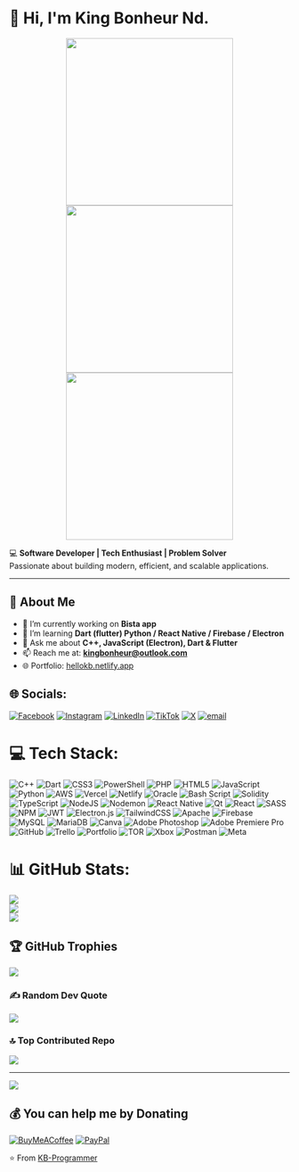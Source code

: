 # 👋 Hi, I'm King Bonheur Nd.


<p align="center">
  <img src="https://media.giphy.com/media/v1.Y2lkPWVjZjA1ZTQ3MTE4OGljdnJmeGY0cmF5NjEydXk2aHBwemhlbWF4ZWk5MWsxZ2lweCZlcD12MV9zdGlja2Vyc19zZWFyY2gmY3Q9cw/H7NY2KgHRyRxQ1wZu0/giphy.gif" width="300" />
  <img src="https://media.giphy.com/media/v1.Y2lkPTc5MGI3NjExeDVocnczdW1ubXh2dWZpdGkycHAyM2lwcGp3eGg3ZmN0YWdncnE2cyZlcD12MV9zdGlja2Vyc19zZWFyY2gmY3Q9cw/juua9i2c2fA0AIp2iq/giphy.gif" width="300" />
  <img src="https://media.giphy.com/media/v1.Y2lkPWVjZjA1ZTQ3MTE4OGljdnJmeGY0cmF5NjEydXk2aHBwemhlbWF4ZWk5MWsxZ2lweCZlcD12MV9zdGlja2Vyc19zZWFyY2gmY3Q9cw/lOgu1OnjYF2GHBfRU4/giphy.gif" width="300" />
</p>

💻 **Software Developer | Tech Enthusiast | Problem Solver**  
Passionate about building modern, efficient, and scalable applications.  

---

## 🚀 About Me
- 🔭 I’m currently working on **Bista app**
- 🌱 I’m learning **Dart (flutter) Python / React Native / Firebase / Electron**
- 💬 Ask me about **C++, JavaScript (Electron), Dart & Flutter**
- 📫 Reach me at: **kingbonheur@outlook.com**
- 🌐 Portfolio: [hellokb.netlify.app](https://hellokb.netlify.app)


## 🌐 Socials:
[![Facebook](https://img.shields.io/badge/Facebook-%231877F2.svg?logo=Facebook&logoColor=white)](https://facebook.com/Bonheur+King) [![Instagram](https://img.shields.io/badge/Instagram-%23E4405F.svg?logo=Instagram&logoColor=white)](https://instagram.com/king_bonheur_) [![LinkedIn](https://img.shields.io/badge/LinkedIn-%230077B5.svg?logo=linkedin&logoColor=white)](https://linkedin.com/in/king-bonheur-ndayizeye) [![TikTok](https://img.shields.io/badge/TikTok-%23000000.svg?logo=TikTok&logoColor=white)](https://tiktok.com/@@let_ghostsay) [![X](https://img.shields.io/badge/X-black.svg?logo=X&logoColor=white)](https://x.com/@king_bonheur_) [![email](https://img.shields.io/badge/Email-D14836?logo=gmail&logoColor=white)](mailto:kingbonheur02@gmail.com) 

# 💻 Tech Stack:
![C++](https://img.shields.io/badge/c++-%2300599C.svg?style=for-the-badge&logo=c%2B%2B&logoColor=white) ![Dart](https://img.shields.io/badge/dart-%230175C2.svg?style=for-the-badge&logo=dart&logoColor=white) ![CSS3](https://img.shields.io/badge/css3-%231572B6.svg?style=for-the-badge&logo=css3&logoColor=white) ![PowerShell](https://img.shields.io/badge/PowerShell-%235391FE.svg?style=for-the-badge&logo=powershell&logoColor=white) ![PHP](https://img.shields.io/badge/php-%23777BB4.svg?style=for-the-badge&logo=php&logoColor=white) ![HTML5](https://img.shields.io/badge/html5-%23E34F26.svg?style=for-the-badge&logo=html5&logoColor=white) ![JavaScript](https://img.shields.io/badge/javascript-%23323330.svg?style=for-the-badge&logo=javascript&logoColor=%23F7DF1E) ![Python](https://img.shields.io/badge/python-3670A0?style=for-the-badge&logo=python&logoColor=ffdd54) ![AWS](https://img.shields.io/badge/AWS-%23FF9900.svg?style=for-the-badge&logo=amazon-aws&logoColor=white) ![Vercel](https://img.shields.io/badge/vercel-%23000000.svg?style=for-the-badge&logo=vercel&logoColor=white) ![Netlify](https://img.shields.io/badge/netlify-%23000000.svg?style=for-the-badge&logo=netlify&logoColor=#00C7B7) ![Oracle](https://img.shields.io/badge/Oracle-F80000?style=for-the-badge&logo=oracle&logoColor=white) ![Bash Script](https://img.shields.io/badge/bash_script-%23121011.svg?style=for-the-badge&logo=gnu-bash&logoColor=white) ![Solidity](https://img.shields.io/badge/Solidity-%23363636.svg?style=for-the-badge&logo=solidity&logoColor=white) ![TypeScript](https://img.shields.io/badge/typescript-%23007ACC.svg?style=for-the-badge&logo=typescript&logoColor=white) ![NodeJS](https://img.shields.io/badge/node.js-6DA55F?style=for-the-badge&logo=node.js&logoColor=white) ![Nodemon](https://img.shields.io/badge/NODEMON-%23323330.svg?style=for-the-badge&logo=nodemon&logoColor=%BBDEAD) ![React Native](https://img.shields.io/badge/react_native-%2320232a.svg?style=for-the-badge&logo=react&logoColor=%2361DAFB) ![Qt](https://img.shields.io/badge/Qt-%23217346.svg?style=for-the-badge&logo=Qt&logoColor=white) ![React](https://img.shields.io/badge/react-%2320232a.svg?style=for-the-badge&logo=react&logoColor=%2361DAFB) ![SASS](https://img.shields.io/badge/SASS-hotpink.svg?style=for-the-badge&logo=SASS&logoColor=white) ![NPM](https://img.shields.io/badge/NPM-%23CB3837.svg?style=for-the-badge&logo=npm&logoColor=white) ![JWT](https://img.shields.io/badge/JWT-black?style=for-the-badge&logo=JSON%20web%20tokens) ![Electron.js](https://img.shields.io/badge/Electron-191970?style=for-the-badge&logo=Electron&logoColor=white) ![TailwindCSS](https://img.shields.io/badge/tailwindcss-%2338B2AC.svg?style=for-the-badge&logo=tailwind-css&logoColor=white) ![Apache](https://img.shields.io/badge/apache-%23D42029.svg?style=for-the-badge&logo=apache&logoColor=white) ![Firebase](https://img.shields.io/badge/firebase-a08021?style=for-the-badge&logo=firebase&logoColor=ffcd34) ![MySQL](https://img.shields.io/badge/mysql-4479A1.svg?style=for-the-badge&logo=mysql&logoColor=white) ![MariaDB](https://img.shields.io/badge/MariaDB-003545?style=for-the-badge&logo=mariadb&logoColor=white) ![Canva](https://img.shields.io/badge/Canva-%2300C4CC.svg?style=for-the-badge&logo=Canva&logoColor=white) ![Adobe Photoshop](https://img.shields.io/badge/adobe%20photoshop-%2331A8FF.svg?style=for-the-badge&logo=adobe%20photoshop&logoColor=white) ![Adobe Premiere Pro](https://img.shields.io/badge/Adobe%20Premiere%20Pro-9999FF.svg?style=for-the-badge&logo=Adobe%20Premiere%20Pro&logoColor=white) ![GitHub](https://img.shields.io/badge/github-%23121011.svg?style=for-the-badge&logo=github&logoColor=white) ![Trello](https://img.shields.io/badge/Trello-%23026AA7.svg?style=for-the-badge&logo=Trello&logoColor=white) ![Portfolio](https://img.shields.io/badge/Portfolio-%23000000.svg?style=for-the-badge&logo=firefox&logoColor=#FF7139) ![TOR](https://img.shields.io/badge/tor-%237E4798.svg?style=for-the-badge&logo=tor-project&logoColor=white) ![Xbox](https://img.shields.io/badge/xbox-%23107C10.svg?style=for-the-badge&logo=xbox&logoColor=white) ![Postman](https://img.shields.io/badge/Postman-FF6C37?style=for-the-badge&logo=postman&logoColor=white) ![Meta](https://img.shields.io/badge/Meta-%230467DF.svg?style=for-the-badge&logo=Meta&logoColor=white)
# 📊 GitHub Stats:
![](https://github-readme-stats.vercel.app/api?username=KB-Programmer&theme=dark&hide_border=false&include_all_commits=false&count_private=false)<br/>
![](https://nirzak-streak-stats.vercel.app/?user=KB-Programmer&theme=dark&hide_border=false)<br/>
![](https://github-readme-stats.vercel.app/api/top-langs/?username=KB-Programmer&theme=dark&hide_border=false&include_all_commits=false&count_private=false&layout=compact)

## 🏆 GitHub Trophies
![](https://github-profile-trophy.vercel.app/?username=KB-Programmer&theme=radical&no-frame=false&no-bg=false&margin-w=4)

### ✍️ Random Dev Quote
![](https://quotes-github-readme.vercel.app/api?type=horizontal&theme=radical)

### 🔝 Top Contributed Repo
![](https://github-contributor-stats.vercel.app/api?username=KB-Programmer&limit=5&theme=dark&combine_all_yearly_contributions=true)

---
[![](https://visitcount.itsvg.in/api?id=KB-Programmer&icon=4&color=1)](https://visitcount.itsvg.in)

  ## 💰 You can help me by Donating
  [![BuyMeACoffee](https://img.shields.io/badge/Buy%20Me%20a%20Coffee-ffdd00?style=for-the-badge&logo=buy-me-a-coffee&logoColor=black)](https://buymeacoffee.com/kbdeveloper) [![PayPal](https://img.shields.io/badge/PayPal-00457C?style=for-the-badge&logo=paypal&logoColor=white)](https://paypal.me/kingbonheur02@gmail.com) 

  
<!-- Proudly created with GPRM ( https://gprm.itsvg.in ) -->


⭐️ From [KB-Programmer](https://github.com/KB-Programmer)

